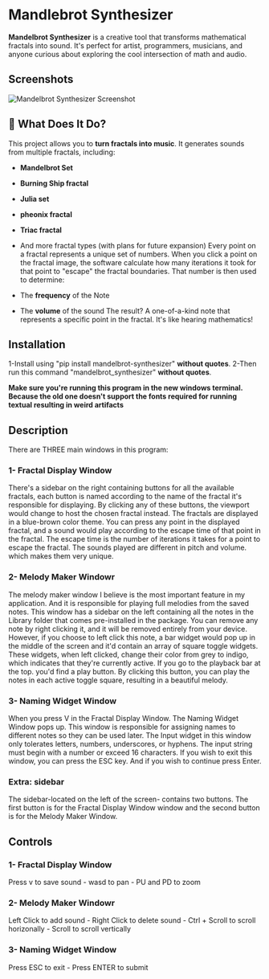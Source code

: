 # Mandlebrot Synthesizer
**Mandelbrot Synthesizer** is a creative tool that transforms mathematical fractals into sound. It's perfect for artist, programmers, musicians, and anyone curious about exploring the cool intersection of math and audio.
## Screenshots
![Mandelbrot Synthesizer Screenshot](https://github.com/yahia-svg/terminalcraft/blob/main/submissions/MandelbrotSynthesizer/Screenshot%202025-06-22%20084723.png?raw=true)

## 🎵 What Does It Do?
This project allows you to **turn fractals into music**. It generates sounds from multiple fractals, including:
- **Mandelbrot Set**
- **Burning Ship fractal**
- **Julia set**
- **pheonix fractal**
- **Triac fractal**

- And more fractal types (with plans for future expansion)
Every point on a fractal represents a unique set of numbers. When you click a point on the fractal image, the software calculate how many iterations it took for that point to "escape" the fractal boundaries. That number is then used to determine:
- The **frequency** of the Note
- The **volume** of the sound
The result? A one-of-a-kind note that represents a specific point in the fractal. It's like hearing mathematics!

## Installation

1-Install using "pip install mandelbrot-synthesizer" **without quotes**.
2-Then run this command "mandelbrot_synthesizer" **without quotes**.

**Make sure you're running this program in the new windows terminal. Because the old one doesn't support the fonts required for running textual resulting in weird artifacts**

## Description

There are THREE main windows in this program:
### 1- Fractal Display Window

There's a sidebar on the right containing buttons for all the available fractals, each button is named according to the name of the fractal it's responsible for displaying.
By clicking any of these buttons, the viewport would change to host the chosen fractal instead.
The fractals are displayed in a blue-brown color theme. 
You can press any point in the displayed fractal, and a sound would play according to the escape time of that point in the fractal.
The escape time is the number of iterations it takes for a point to escape the fractal.
The sounds played are different in pitch and volume. which makes them very unique. 

### 2- Melody Maker Windowr

The melody maker window I believe is the most important feature in my application. And it is responsible for playing full melodies from the saved notes. This window has a sidebar on the left containing all the notes in the Library folder that comes pre-installed in the package. You can remove any note by right clicking it, and it will be removed entirely from your device. However, if you choose to left click this note, a bar widget would pop up in the middle of the screen and it'd contain an array of square toggle widgets. These widgets, when left clicked, change their color from grey to indigo, which indicates that they're currently active. If you go to the playback bar at the top. you'd find a play button. By clicking this button, you can play the notes in each active toggle square, resulting in a beautiful melody.

### 3- Naming Widget Window

When you press V in the Fractal Display Window. The Naming Widget Window pops up. This window is responsible for assigning names to different notes so they can be used later. The Input widget in this window only tolerates letters, numbers, underscores, or hyphens. The input string must begin with a number or exceed 16 characters. If you wish to exit this window, you can press the ESC key. And if you wish to continue press Enter.

### Extra: sidebar
The sidebar-located on the left of the screen- contains two buttons. The first button is for the Fractal Display Window window and the second button is for the Melody Maker Window.

## Controls
### 1- Fractal Display Window
Press v to save sound - wasd to pan - PU and PD to zoom
### 2- Melody Maker Windowr
Left Click to add sound - Right Click to delete sound - Ctrl + Scroll to scroll horizonally - Scroll to scroll vertically
### 3- Naming Widget Window
Press ESC to exit - Press ENTER to submit


